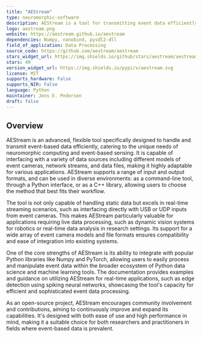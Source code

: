 ```yaml
---
title: "AEStream"
type: neuromorphic-software
description: AEStream is a tool for transmitting event data efficiently, supporting diverse inputs/outputs and integrating with Python and C++ libraries.
logo: aestream.png
website: https://aestream.github.io/aestream
dependencies: Numpy, nanobind, pysdl2-dll 
field_of_application: Data Processing
source_code: https://github.com/aestream/aestream
stars_widget_url: https://img.shields.io/github/stars/aestream/aestream.svg?style=social
stars: 49
version_widget_url: https://img.shields.io/pypi/v/aestream.svg
license: MIT
supports_hardware: False
supports_NIR: False
language: Python
maintainer: Jens E. Pedersen
draft: false
---
```


## Overview
AEStream is an advanced, flexible tool specifically designed to handle and transmit event-based data efficiently, catering to the unique needs of neuromorphic computing and event-based sensing. It is capable of interfacing with a variety of data sources including different models of event cameras, network streams, and data files, making it highly adaptable for various applications. AEStream supports a range of input and output formats, and can be used in diverse environments: as a command-line tool, through a Python interface, or as a C++ library, allowing users to choose the method that best fits their workflow.

The tool is not only capable of handling static data but excels in real-time streaming scenarios, such as interfacing directly with USB or UDP inputs from event cameras. This makes AEStream particularly valuable for applications requiring live data processing, such as dynamic vision systems for robotics or real-time data analysis in research settings. Its support for a wide array of event camera models and file formats ensures compatibility and ease of integration into existing systems.

One of the core strengths of AEStream is its ability to integrate with popular Python libraries like Numpy and PyTorch, allowing users to easily process and manipulate event data within the broader ecosystem of Python data science and machine learning tools. The documentation provides examples and guidance on utilizing AEStream for real-time applications, such as edge detection using spiking neural networks, showcasing the tool's capacity for efficient and sophisticated event data processing.

As an open-source project, AEStream encourages community involvement and contributions, aiming to continuously improve and expand its capabilities. It's designed with both ease of use and high performance in mind, making it a suitable choice for both researchers and practitioners in fields where event-based data is prevalent.
